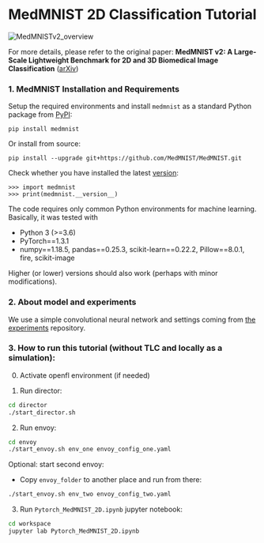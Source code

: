 # MedMNIST 2D Classification Tutorial

![MedMNISTv2_overview](https://raw.githubusercontent.com/MedMNIST/MedMNIST/main/assets/medmnistv2.jpg)

For more details, please refer to the original paper:
**MedMNIST v2: A Large-Scale Lightweight Benchmark for 2D and 3D Biomedical Image Classification** ([arXiv](https://arxiv.org/abs/2110.14795))


### 1. MedMNIST Installation and Requirements
Setup the required environments and install `medmnist` as a standard Python package from [PyPI](https://pypi.org/project/medmnist/):

    pip install medmnist

Or install from source:

    pip install --upgrade git+https://github.com/MedMNIST/MedMNIST.git

Check whether you have installed the latest [version](medmnist/info.py):

    >>> import medmnist
    >>> print(medmnist.__version__)

The code requires only common Python environments for machine learning. Basically, it was tested with
* Python 3 (>=3.6)
* PyTorch\==1.3.1
* numpy\==1.18.5, pandas\==0.25.3, scikit-learn\==0.22.2, Pillow\==8.0.1, fire, scikit-image

Higher (or lower) versions should also work (perhaps with minor modifications). 

### 2. About model and experiments

We use a simple convolutional neural network and settings coming from [the experiments](https://github.com/MedMNIST/experiments) repository.

### 3. How to run this tutorial (without TLC and locally as a simulation):
0. Activate openfl environment (if needed)

1. Run director:

```sh
cd director
./start_director.sh
```

2. Run envoy:

```sh
cd envoy
./start_envoy.sh env_one envoy_config_one.yaml
```

Optional: start second envoy:

- Copy `envoy_folder` to another place and run from there:

```sh
./start_envoy.sh env_two envoy_config_two.yaml
```

3. Run `Pytorch_MedMNIST_2D.ipynb` jupyter notebook:

```sh
cd workspace
jupyter lab Pytorch_MedMNIST_2D.ipynb
```
